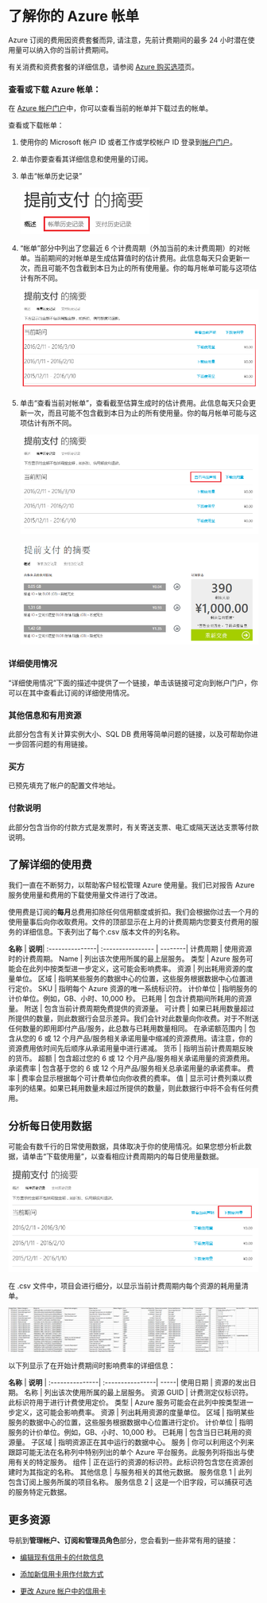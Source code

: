<properties
   pageTitle="了解你的 Azure 帐单"
   description="了解你的 Azure 帐单"
   services=""
   documentationCenter="Azure"
   authors="erihur"
   manager="stevenpo"
   editor=""
   tags="billing"/>

<tags
   ms.service="billing"
   ms.date="04/13/2016"
   wacn.date="05/12/2016"/>


# 了解你的 Azure 帐单

Azure 订阅的费用因资费套餐而异, 请注意，先前计费期间的最多 24 小时潜在使用量可以纳入你的当前计费期间。

有关消费和资费套餐的详细信息，请参阅 [Azure 购买选项](/pricing/purchase-options/)页。

### 查看或下载 Azure 帐单：

在 [Azure 帐户门户](https://account.windowsazure.cn/subscriptions)中，你可以查看当前的帐单并下载过去的帐单。

查看或下载帐单：

1. 使用你的 Microsoft 帐户 ID 或者工作或学校帐户 ID 登录到[帐户门户](https://account.windowsazure.cn/subscriptions)。

2. 单击你要查看其详细信息和使用量的订阅。

3. 单击“帐单历史记录”

    ![摘要 - 帐单 1](./media/billing-understand-your-bill/ContentViewaBillforMA1.png)


4. “帐单”部分中列出了您最近 6 个计费周期（外加当前的未计费周期）的对帐单。当前期间的对帐单是生成估算值时的估计费用。此信息每天只会更新一次，而且可能不包含截到本日为止的所有使用量。你的每月帐单可能与这项估计有所不同。

    ![摘要 - 帐单 2](./media/billing-understand-your-bill/ContentViewaBillforMA2.png)

5. 单击“查看当前对帐单”，查看截至估算生成时的估计费用。此信息每天只会更新一次，而且可能不包含截到本日为止的所有使用量。你的每月帐单可能与这项估计有所不同。

    ![摘要 - 帐单 3](./media/billing-understand-your-bill/ContentViewaBillforMA3.png)

    ![摘要 - 帐单 4](./media/billing-understand-your-bill/ContentViewaBillforMA4.png)

### 详细使用情况
“详细使用情况”下面的描述中提供了一个链接，单击该链接可定向到帐户门户，你可以在其中查看此订阅的详细使用情况。

### 其他信息和有用资源
此部分包含有关计算实例大小、SQL DB 费用等简单问题的链接，以及可帮助你进一步回答问题的有用链接。

### 买方
已预先填充了帐户的配置文件地址。

### 付款说明
此部分包含当你的付款方式是发票时，有关寄送支票、电汇或隔天送达支票等付款说明。

## 了解详细的使用费

我们一直在不断努力，以帮助客户轻松管理 Azure 使用量。我们已对报告 Azure 服务使用量和费用的下载使用量文件进行了改进。

使用费是订阅的**每月**总费用扣除任何信用额度或折扣。我们会根据你过去一个月的使用量事后向你收取费用。文件的顶部显示在上月的计费周期内您要支付费用的服务的详细信息。下表列出了每个.csv 版本文件的列名称。

**名称** | **说明**|
:---------------| :---------------- | --------|
计费周期 | 使用资源时的计费周期。
Name | 列出该次使用所属的最上层服务。
类型 | Azure 服务可能会在此列中按类型进一步定义，这可能会影响费率。
资源 | 列出耗用资源的度量单位。
区域 | 指明某些服务的数据中心的位置，这些服务根据数据中心位置进行定价。
SKU | 指明每个 Azure 资源的唯一系统标识符。
计价单位 | 指明服务的计价单位。例如，GB、小时、10,000 秒。
已耗用 | 包含计费期间所耗用的资源量。
附送 | 包含当前计费周期免费提供的资源量。
可计费 | 如果已耗用数量超过所提供的数量，则此数据行会显示差异。我们会针对此数量向你收费。对于不附送任何数量的即用即付产品/服务，此总数与已耗用数量相同。
在承诺额范围内 | 包含从您的 6 或 12 个月产品/服务相关承诺用量中缩减的资源费用。请注意，你的资源费用依时间先后顺序从承诺用量中进行递减。
货币 | 指明当前计费周期反映的货币。
超额 | 包含超过您的 6 或 12 个月产品/服务相关承诺用量的资源费用。
承诺费率 | 包含基于您的 6 或 12 个月产品/服务相关总承诺用量的承诺费率。
费率 | 费率会显示根据每个可计费单位向你收费的费率。
值 | 显示可计费列乘以费率列的结果。如果已耗用数量未超过所提供的数量，则此数据行中将不会有任何费用。

## 分析每日使用数据
可能会有数千行的日常使用数据，具体取决于你的使用情况。如果您想分析此数据，请单击“下载使用量”，以查看相应计费周期内的每日使用量数据。

![csv2 快照](./media/billing-understand-your-bill/csv2screenshot.png)

在 .csv 文件中，项目会进行细分，以显示当前计费周期内每个资源的耗用量清单。

![csv 快照](./media/billing-understand-your-bill/csvsnapshotportal.png)

以下列显示了在开始计费期间时影响费率的详细信息：

**名称** | **说明** |
:---------------| :----------------| -----|
使用日期 | 资源的发出日期。
名称 | 列出该次使用所属的最上层服务。
资源 GUID | 计费测定仪标识符。此标识符用于进行计费使用定价。
类型 | Azure 服务可能会在此列中按类型进一步定义，这可能会影响费率。
资源 | 列出耗用资源的度量单位。
区域 | 指明某些服务的数据中心的位置，这些服务根据数据中心位置进行定价。
计价单位 | 指明服务的计价单位。例如，GB、小时、10,000 秒。
已耗用 | 包含当日已耗用的资源量。
子区域 | 指明资源正在其中运行的数据中心。
服务 | 你可以利用这个列来跟踪可能无法在名称列中特别列出的单个 Azure 平台服务。此服务列将指出与使用有关的特定服务。
组件 | 正在运行的资源的标识符。此标识符包含您在资源创建时为其指定的名称。
其他信息 | 与服务相关的其他元数据。
服务信息 1 | 此列包含订阅上服务所属的项目名称。
服务信息 2 | 这是一个旧字段，可以捕获可选的服务特定元数据。


## 更多资源
导航到**管理帐户、订阅和管理员角色**部分，您会看到一些非常有用的链接：

- [编辑现有信用卡的付款信息](https://msdn.microsoft.com/zh-cn/library/azure/dn736053.aspx)

- [添加新信用卡用作付款方式](https://msdn.microsoft.com/zh-cn/library/azure/dn736057.aspx)

- [更改 Azure 帐户中的信用卡](https://msdn.microsoft.com/zh-cn/library/azure/dn736050.aspx)




<!--Image references-->

<!---HONumber=Mooncake_0503_2016-->